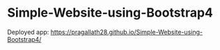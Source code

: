 # Simple-Website-using-Bootstrap4

Deployed app: https://pragallath28.github.io/Simple-Website-using-Bootstrap4/  
